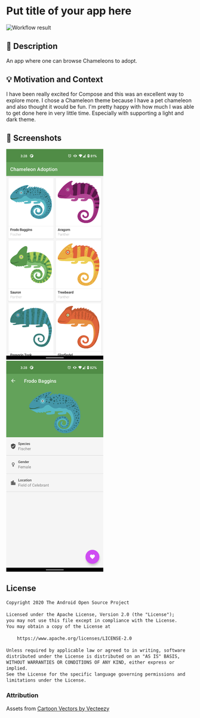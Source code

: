 # Put title of your app here

<!--- Replace <OWNER> with your Github Username and <REPOSITORY> with the name of your repository. -->
<!--- You can find both of these in the url bar when you open your repository in github. -->
![Workflow result](https://github.com/torresmi/compose-pet-adoption/workflows/Check/badge.svg)


## :scroll: Description
<!--- Describe your app in one or two sentences -->
An app where one can browse Chameleons to adopt.

## :bulb: Motivation and Context
<!--- Optionally point readers to interesting parts of your submission. -->
<!--- What are you especially proud of? -->
I have been really excited for Compose and this was an excellent way to explore more.
I chose a Chameleon theme because I have a pet chameleon and also thought it would be fun.
I'm pretty happy with how much I was able to get done here in very little time. Especially with
supporting a light and dark theme.

## :camera_flash: Screenshots
<!-- You can add more screenshots here if you like -->
<img src="/results/screenshot_1.png" width="260">&emsp;<img src="/results/screenshot_2.png" width="260">

## License
```
Copyright 2020 The Android Open Source Project

Licensed under the Apache License, Version 2.0 (the "License");
you may not use this file except in compliance with the License.
You may obtain a copy of the License at

    https://www.apache.org/licenses/LICENSE-2.0

Unless required by applicable law or agreed to in writing, software
distributed under the License is distributed on an "AS IS" BASIS,
WITHOUT WARRANTIES OR CONDITIONS OF ANY KIND, either express or implied.
See the License for the specific language governing permissions and
limitations under the License.
```

### Attribution
Assets from [Cartoon Vectors by Vecteezy](https://www.vecteezy.com/free-vector/cartoon)
